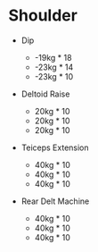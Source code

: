# Shoulder

 - Dip
   - -19kg * 18
   - -23kg * 14
   - -23kg * 10

 - Deltoid Raise
   - 20kg * 10
   - 20kg * 10
   - 20kg * 10

 - Teiceps Extension
   - 40kg * 10
   - 40kg * 10
   - 40kg * 10

 - Rear Delt Machine
   - 40kg * 10
   - 40kg * 10
   - 40kg * 10
